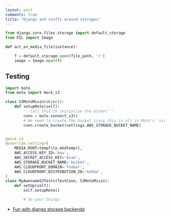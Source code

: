 ```yaml
---
layout: post
comments: true
title: "Django and stuffs around storages"
---
```


```python
from django.core.files.storage import default_storage
from PIL import Image

def act_on_media_file(instance):

    f = default_storage.open(file_path, 'r')
    image = Image.open(f)
```

## Testing

```python
import boto
from moto import mock_s3

class S3MotoMixin(object):
    def setupMoto(self):
        '''Call this to initialize the bicket'''
        conn = boto.connect_s3()
        # We need to create the bucket since this is all in Moto's 'virtual' AWS account
        conn.create_bucket(settings.AWS_STORAGE_BUCKET_NAME)


@mock_s3
@override_settings(
    MEDIA_ROOT=tempfile.mkdtemp(),
    AWS_ACCESS_KEY_ID='bau',
    AWS_SECRET_ACCESS_KEY='miao',
    AWS_STORAGE_BUCKET_NAME='bucket',
    AWS_CLOUDFRONT_DOMAIN='foobar',
    AWS_CLOUDFRONT_DISTRIBUTION_ID='kebba',
)
class MyAwesomeS3Tests(TestCase, S3MotoMixin):
    def setUp(self):
        self.setupMoto()

        # do your things
```

 - [Fun with django storage backends](https://tartarus.org/james/diary/2013/07/18/fun-with-django-storage-backends)
